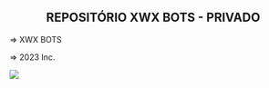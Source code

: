 <h2 style="text-align: center;">REPOSITÓRIO XWX BOTS - PRIVADO</h2>
<p>=> XWX BOTS</p>
<p>=> 2023 Inc.</p>
<img src=https://i.ibb.co/2NjFZNQ/603abded-0c89-4503-96c0-032f12ecf13c.jpg>
